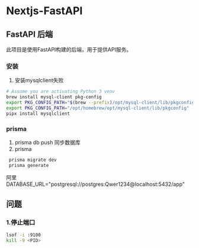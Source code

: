 # Nextjs-FastAPI

## FastAPI 后端
此项目是使用FastAPI构建的后端，用于提供API服务。

### 安装

1. 安装mysqlclient失败

```zsh
# Assume you are activating Python 3 venv
brew install mysql-client pkg-config
export PKG_CONFIG_PATH="$(brew --prefix)/opt/mysql-client/lib/pkgconfig"
export PKG_CONFIG_PATH="/opt/homebrew/opt/mysql-client/lib/pkgconfig"
pipx install mysqlclient
```

### prisma

1. prisma db push 同步数据库
2. prisma

```zsh
 prisma migrate dev
 prisma generate

```

阿里 DATABASE_URL="postgresql://postgres:Qwer1234@localhost:5432/app"

## 问题
###  1.停止端口

```zsh
lsof -i :9100
kill -9 <PID>
```



